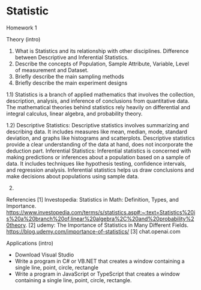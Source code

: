 # Statistic
Homework 1


Theory (intro)
1) What is Statistics and its relationship with other disciplines. Difference between Descriptive and Inferential Statistics.
2) Describe the concepts of Population, Sample Attribute, Variable, Level of measurement and Dataset.
3) Briefly describe the main sampling methods
4) Briefly describe the main experiment designs


1.1) Statistics is a branch of applied mathematics that involves the collection, description, analysis, and inference of conclusions from quantitative data.
   The mathematical theories behind statistics rely heavily on differential and integral calculus, linear algebra, and probability theory.
   
1.2)
   Descriptive Statistics: 
   Descriptive statistics involves summarizing and describing data. It includes measures like mean, median, mode, standard deviation, and graphs like histograms and scatterplots. Descriptive statistics provide a clear understanding of the data at hand, does not 
   incorporate the deduction part.
   Inferential Statistics:
   Inferential statistics is concerned with making predictions or inferences about a population based on a sample of data. It includes techniques like hypothesis testing, confidence intervals, and regression analysis. Inferential statistics helps 
   us draw conclusions and make decisions about populations using sample data.

2) 


Referencies
[1] Investopedia: Statistics in Math: Definition, Types, and Importance.
    https://www.investopedia.com/terms/s/statistics.asp#:~:text=Statistics%20is%20a%20branch%20of,linear%20algebra%2C%20and%20probability%20theory.
[2] udemy: The Importance of Statistics in Many Different Fields.
    https://blog.udemy.com/importance-of-statistics/
[3] chat.openai.com

Applications (intro)
- Download Visual Studio
- Write a program in C# or VB.NET that creates a window containing a single line, point, circle, rectangle
- Write a program in JavaScript or TypeScript that creates a window containing a single line, point, circle, rectangle.

